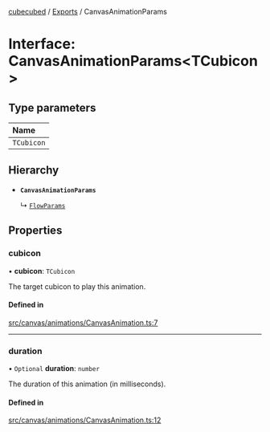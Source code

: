 [cubecubed](/reference/README.md) / [Exports](/reference/modules.md) / CanvasAnimationParams

# Interface: CanvasAnimationParams<TCubicon\>

## Type parameters

| Name |
| :------ |
| `TCubicon` |

## Hierarchy

- **`CanvasAnimationParams`**

  ↳ [`FlowParams`](/reference/interfaces/FlowParams.md)

## Properties

### cubicon

• **cubicon**: `TCubicon`

The target cubicon to play this animation.

#### Defined in

[src/canvas/animations/CanvasAnimation.ts:7](https://github.com/imaphatduc/cubecubed/blob/ffe94b1/src/canvas/animations/CanvasAnimation.ts#L7)

___

### duration

• `Optional` **duration**: `number`

The duration of this animation (in milliseconds).

#### Defined in

[src/canvas/animations/CanvasAnimation.ts:12](https://github.com/imaphatduc/cubecubed/blob/ffe94b1/src/canvas/animations/CanvasAnimation.ts#L12)

